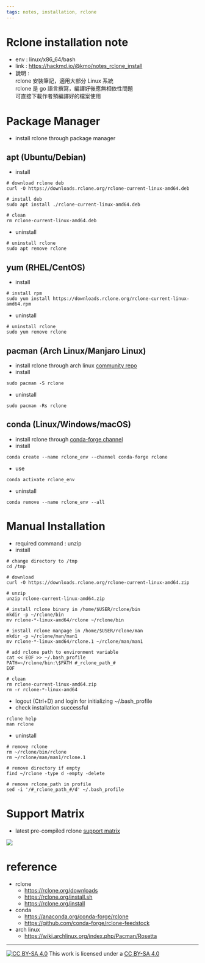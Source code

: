 ```yaml
---
tags: notes, installation, rclone
---
```


# Rclone installation note
- env :  linux/x86_64/bash
- link : https://hackmd.io/@kmo/notes_rclone_install
- 說明 :  
rclone 安裝筆記，適用大部分 Linux 系統  
rclone 是 go 語言撰寫，編譯好後應無相依性問題  
可直接下載作者預編譯好的檔案使用

# Package Manager

- install rclone through package manager

## apt (Ubuntu/Debian)

- install 
```bash=
# download rclone deb
curl -O https://downloads.rclone.org/rclone-current-linux-amd64.deb

# install deb
sudo apt install ./rclone-current-linux-amd64.deb

# clean
rm rclone-current-linux-amd64.deb
```

- uninstall 
```bash=
# uninstall rclone
sudo apt remove rclone
```

## yum (RHEL/CentOS)
- install
```bash=
# install rpm
sudo yum install https://downloads.rclone.org/rclone-current-linux-amd64.rpm
```
- uninstall
```bash=
# uninstall rclone
sudo yum remove rclone
```

## pacman (Arch Linux/Manjaro Linux)
- install rclone through arch linux [community repo](https://www.archlinux.org/packages/community/x86_64/rclone) 
- install
```bash=
sudo pacman -S rclone
```
- uninstall
```bash=
sudo pacman -Rs rclone
```

## conda (Linux/Windows/macOS)
- install rclone through [conda-forge channel](https://anaconda.org/conda-forge/rclone)
- install
```bash=
conda create --name rclone_env --channel conda-forge rclone
```
- use 
```bash=
conda activate rclone_env
```
- uninstall
```bash=
conda remove --name rclone_env --all
```

# Manual Installation
-  required command : 
unzip
- install

```bash=
# change directory to /tmp
cd /tmp

# download
curl -O https://downloads.rclone.org/rclone-current-linux-amd64.zip

# unzip
unzip rclone-current-linux-amd64.zip

# install rclone binary in /home/$USER/rclone/bin
mkdir -p ~/rclone/bin
mv rclone-*-linux-amd64/rclone ~/rclone/bin

# install rclone manpage in /home/$USER/rclone/man
mkdir -p ~/rclone/man/man1
mv rclone-*-linux-amd64/rclone.1 ~/rclone/man/man1

# add rclone path to environment variable
cat << EOF >> ~/.bash_profile
PATH=~/rclone/bin:\$PATH #_rclone_path_#
EOF

# clean
rm rclone-current-linux-amd64.zip
rm -r rclone-*-linux-amd64
```
- logout (Ctrl+D) and login for initializing ~/.bash_profile
- check installation successful
```bash=
rclone help
man rclone
```
- uninstall

```bash=
# remove rclone
rm ~/rclone/bin/rclone
rm ~/rclone/man/man1/rclone.1

# remove directory if empty
find ~/rclone -type d -empty -delete

# remove rclone_path in profile
sed -i '/#_rclone_path_#/d' ~/.bash_profile
```

# Support Matrix
- latest pre-compiled rclone [support matrix](https://rclone.org/downloads)

![](https://i.imgur.com/PkbyjKz.png)


# reference
- rclone
  - https://rclone.org/downloads
  - https://rclone.org/install.sh
  - https://rclone.org/install
- conda
  - https://anaconda.org/conda-forge/rclone
  - https://github.com/conda-forge/rclone-feedstock
- arch linux
  - https://wiki.archlinux.org/index.php/Pacman/Rosetta

---
[![CC BY-SA 4.0][cc-by-sa-image]][cc-by-sa] This work is licensed under a [CC BY-SA 4.0][cc-by-sa]

[cc-by-sa]: http://creativecommons.org/licenses/by-sa/4.0/ 
[cc-by-sa-image]: https://licensebuttons.net/l/by-sa/4.0/88x31.png
